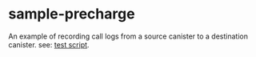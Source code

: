# sample-precharge

An example of recording call logs from a source canister to a destination canister.
see: [test script](./scripts/test.sh).
